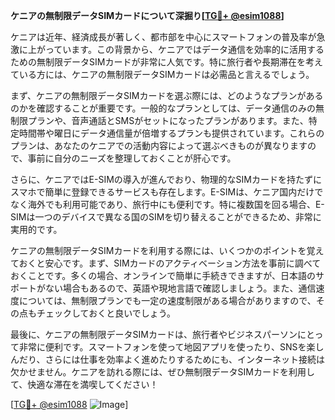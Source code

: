 **ケニアの無制限データSIMカードについて深掘り[[TG💪+ @esim1088](https://t.me/s/esim1088)]**

ケニアは近年、経済成長が著しく、都市部を中心にスマートフォンの普及率が急激に上がっています。この背景から、ケニアではデータ通信を効率的に活用するための無制限データSIMカードが非常に人気です。特に旅行者や長期滞在を考えている方には、ケニアの無制限データSIMカードは必需品と言えるでしょう。

まず、ケニアの無制限データSIMカードを選ぶ際には、どのようなプランがあるのかを確認することが重要です。一般的なプランとしては、データ通信のみの無制限プランや、音声通話とSMSがセットになったプランがあります。また、特定時間帯や曜日にデータ通信量が倍増するプランも提供されています。これらのプランは、あなたのケニアでの活動内容によって選ぶべきものが異なりますので、事前に自分のニーズを整理しておくことが肝心です。

さらに、ケニアではE-SIMの導入が進んでおり、物理的なSIMカードを持たずにスマホで簡単に登録できるサービスも存在します。E-SIMは、ケニア国内だけでなく海外でも利用可能であり、旅行中にも便利です。特に複数国を回る場合、E-SIMは一つのデバイスで異なる国のSIMを切り替えることができるため、非常に実用的です。

ケニアの無制限データSIMカードを利用する際には、いくつかのポイントを覚えておくと安心です。まず、SIMカードのアクティベーション方法を事前に調べておくことです。多くの場合、オンラインで簡単に手続きできますが、日本語のサポートがない場合もあるので、英語や現地言語で確認しましょう。また、通信速度については、無制限プランでも一定の速度制限がある場合がありますので、その点もチェックしておくと良いでしょう。

最後に、ケニアの無制限データSIMカードは、旅行者やビジネスパーソンにとって非常に便利です。スマートフォンを使って地図アプリを使ったり、SNSを楽しんだり、さらには仕事を効率よく進めたりするためにも、インターネット接続は欠かせません。ケニアを訪れる際には、ぜひ無制限データSIMカードを利用して、快適な滞在を満喫してください！

[[TG💪+ @esim1088](https://t.me/s/esim1088) ![Image](https://i.postimg.cc/Y0z9fWf4/image.png)]